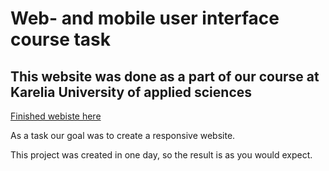 # Web- and mobile user interface course task
## This website was done as a part of our course at Karelia University of applied sciences

[Finished webiste here](ToniCant.github.io)

As a task our goal was to create a responsive website.

This project was created in one day, so the result is as you would expect.
